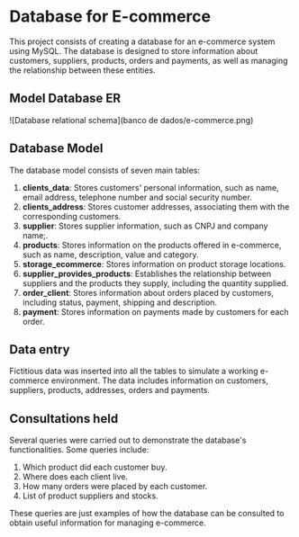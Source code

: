 # Database for E-commerce

This project consists of creating a database for an e-commerce system using MySQL. The database is designed to store information about customers, suppliers, products, orders and payments, as well as managing the relationship between these entities.

## Model Database ER
![Database relational schema](banco de dados/e-commerce.png)



## Database Model
The database model consists of seven main tables:

1. **clients_data**: Stores customers' personal information, such as name, email address, telephone number and social security number.
2. **clients_address**: Stores customer addresses, associating them with the corresponding customers.
3. **supplier**: Stores supplier information, such as CNPJ and company name;.
4. **products**: Stores information on the products offered in e-commerce, such as name, description, value and category.
5. **storage_ecommerce**: Stores information on product storage locations.
6. **supplier_provides_products**: Establishes the relationship between suppliers and the products they supply, including the quantity supplied.
7. **order_client**: Stores information about orders placed by customers, including status, payment, shipping and description.
8. **payment**: Stores information on payments made by customers for each order.

## Data entry

Fictitious data was inserted into all the tables to simulate a working e-commerce environment. The data includes information on customers, suppliers, products, addresses, orders and payments.

## Consultations held

Several queries were carried out to demonstrate the database's functionalities. Some queries include:

1. Which product did each customer buy.
2. Where does each client live.
3. How many orders were placed by each customer.
4. List of product suppliers and stocks.

These queries are just examples of how the database can be consulted to obtain useful information for managing e-commerce.



